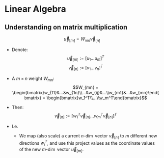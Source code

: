 # Linear Algebra


<!-- <div  align="center">
  <img src=https://upload.wikimedia.org/wikipedia/commons/b/bf/Matris.png style = "zoom:30%">
</div> -->


## Understanding on matrix multiplication

$$\vec{u}_{[m]} = W_{mn}\vec{v}_{[n]}$$

- Denote:
    $$\vec{u}_{[m]} := [u_1... u_m]^T$$
    $$\vec{v}_{[n]} := [v_1... v_n]^T$$

- A $m \times n$ weight $W_{mn}$:
    $$W_{mn} = \begin{bmatrix}w_{11}&...&w_{1n}\\...&w_{ij}&...\\w_{m1}&...&w_{mn}\end{bmatrix} = \begin{bmatrix}w_1^T\\...\\w_m^T\end{bmatrix}$$

- Then:
    $$\vec{v}_{[n]} := [w^T_1\vec{v}_{[n]}... w^T_m\vec{v}_{[n]}]^T$$
- I.e.
  - We map (also scale) a current $n$-$\dim$ vector $\vec{v}_{[n]}$ to $m$ different new directions $w^T_i$, and use this project values as the coordinate values of the new $m$-$\dim$ vector $\vec{u}_{[m]}$.